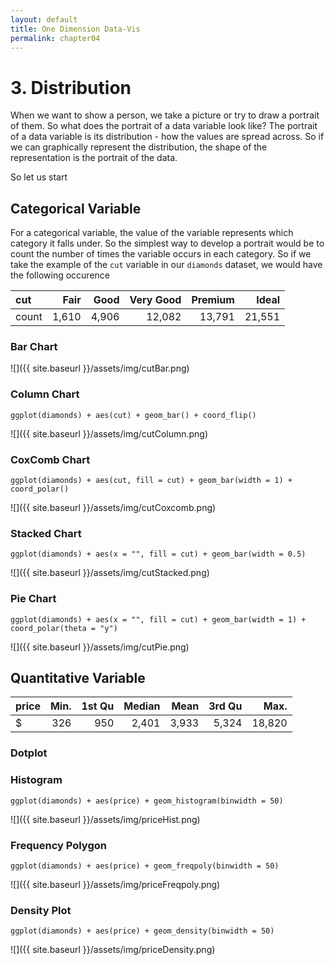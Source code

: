 ```yaml
---
layout: default
title: One Dimension Data-Vis
permalink: chapter04
---
```


# 3. Distribution

When we want to show a person, we take a picture or try to draw a portrait of them. So what does the portrait of a data variable look like? The portrait of a data variable is its distribution - how the values are spread across. So if we can graphically represent the distribution, the shape of the representation is the portrait of the data.

So let us start

## Categorical Variable

For a categorical variable, the value of the variable represents which category it falls under. So the simplest way to develop a portrait would be to count the number of times the variable occurs in each category. So if we take the example of the ```cut``` variable in our ```diamonds``` dataset, we would have the following occurence

| cut   | Fair    | Good   | Very Good  | Premium  |  Ideal  |
|:------|--------:|-------:|-----------:|---------:|--------:|
| count | 1,610   | 4,906  |  12,082    |  13,791  |  21,551 |

### Bar Chart


![]({{ site.baseurl }}/assets/img/cutBar.png)

### Column Chart

```
ggplot(diamonds) + aes(cut) + geom_bar() + coord_flip()
```

![]({{ site.baseurl }}/assets/img/cutColumn.png)

### CoxComb Chart

```
ggplot(diamonds) + aes(cut, fill = cut) + geom_bar(width = 1) + coord_polar()
```

![]({{ site.baseurl }}/assets/img/cutCoxcomb.png)


### Stacked Chart

```
ggplot(diamonds) + aes(x = "", fill = cut) + geom_bar(width = 0.5)
```

![]({{ site.baseurl }}/assets/img/cutStacked.png)

### Pie Chart

```
ggplot(diamonds) + aes(x = "", fill = cut) + geom_bar(width = 1) + coord_polar(theta = "y")
```

![]({{ site.baseurl }}/assets/img/cutPie.png)


## Quantitative Variable

| price | Min.    | 1st Qu | Median   | Mean  |  3rd Qu  | Max.   |
|:------|--------:|-------:|---------:|------:|---------:|-------:|
| $     | 326     | 950    |  2,401   | 3,933 |  5,324   | 18,820 |

### Dotplot

### Histogram

```
ggplot(diamonds) + aes(price) + geom_histogram(binwidth = 50)
```

![]({{ site.baseurl }}/assets/img/priceHist.png)


### Frequency Polygon

```
ggplot(diamonds) + aes(price) + geom_freqpoly(binwidth = 50)
```

![]({{ site.baseurl }}/assets/img/priceFreqpoly.png)

### Density Plot

```
ggplot(diamonds) + aes(price) + geom_density(binwidth = 50)
```

![]({{ site.baseurl }}/assets/img/priceDensity.png)
